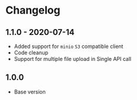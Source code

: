 # Changelog

## 1.1.0 - 2020-07-14

- Added support for `minio` `S3` compatible client
- Code cleanup
- Support for multiple file upload in Single API call

## 1.0.0

- Base version